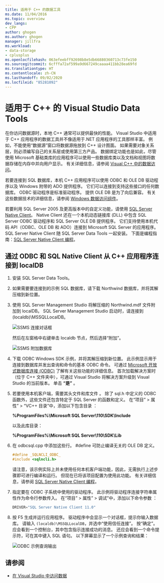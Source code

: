```yaml
---
title: 适用于 C++ 的数据工具
ms.date: 11/04/2016
ms.topic: overview
dev_langs:
- CPP
author: ghogen
ms.author: ghogen
manager: jillfra
ms.workload:
- data-storage
- cplusplus
ms.openlocfilehash: 063efeebff92698b8e5db66880360713c73fe150
ms.sourcegitcommit: 6cfffa72af599a9d667249caaaa411bb28ea69fd
ms.translationtype: HT
ms.contentlocale: zh-CN
ms.lasthandoff: 09/02/2020
ms.locfileid: "85281092"
---
```

# <a name="visual-studio-data-tools-for-c"></a>适用于 C++ 的 Visual Studio Data Tools

在你访问数据源时，本地 C++ 通常可以提供最快的性能。 Visual Studio 中适用于 C++ 应用程序的数据工具并不像适用于.NET 应用程序的工具那样丰富。 例如，不能使用“数据源”窗口将数据源拖放到 C++ 设计图面。 如果需要对象关系层，则必须编写自己的关系层或使用第三方产品。 数据绑定功能也是如此，尽管使用 Microsoft 基础类库的应用程序可以使用一些数据库类以及文档和视图将数据存储在内存中并向用户显示。 有关详细信息，请参阅 [Visual C++ 中的数据访问](/cpp/data/data-access-in-cpp)。

若要连接到 SQL 数据库，本机 C++ 应用程序可以使用 ODBC 和 OLE DB 驱动程序以及 Windows 附带的 ADO 提供程序。 它们可以连接到支持这些接口的任何数据库。 ODBC 驱动程序是标准驱动程序。 提供 OLE DB 是为了向后兼容。 有关这些数据技术的详细信息，请参阅 [Windows 数据访问组件](/previous-versions/windows/desktop/ms692897(v=vs.85))。

若要利用 SQL Server 2005 及更高版本中的自定义功能，请使用 [SQL Server Native Client](/sql/relational-databases/native-client/sql-server-native-client)。 Native Client 还在一个本机动态链接库 (DLL) 中包含 SQL Server ODBC 驱动程序和 SQL Server OLE DB 提供程序。 它们支持使用本机代码 API（ODBC、OLE DB 和 ADO）连接到 Microsoft SQL Server 的应用程序。 SQL Server Native Client 随 SQL Server Data Tools 一起安装。 下面是编程指南：[SQL Server Native Client 编程](/sql/relational-databases/native-client/sql-server-native-client-programming)。

## <a name="to-connect-to-localdb-through-odbc-and-sql-native-client-from-a-c-application"></a>通过 ODBC 和 SQL Native Client 从 C++ 应用程序连接到 localDB

1. 安装 SQL Server Data Tools。

2. 如果需要要连接到的示例 SQL 数据库，请下载 Northwind 数据库，并将其解压缩到新位置。

3. 使用 SQL Server Management Studio 将解压缩的 Northwind.mdf 文件附加到 localDB。 SQL Server Management Studio 启动时，请连接到 (localdb)\MSSQLLocalDB。

   ![SSMS 连接对话框](../data-tools/media/raddata-ssms-connect-dialog.png)

   然后在左窗格中右键单击 localdb 节点，然后选择“附加”。

   ![SSMS 附加数据库](../data-tools/media/raddata-ssms-attach-database.png)

4. 下载 ODBC Windows SDK 示例，并将其解压缩到新位置。 此示例显示用于连接到数据库并发出查询和命令的基本 ODBC 命令。 可通过 [Microsoft 开放式数据库连接 (ODBC)](/sql/odbc/microsoft-open-database-connectivity-odbc) 了解有关这些功能的详细信息。 首次加载解决方案时（位于 C++ 文件夹中），可通过 Visual Studio 将解决方案升级到 Visual Studio 的当前版本。 单击 **“是”** 。

5. 若要使用本机客户端，需要其头文件和库文件 。 除了 sql.h 中定义的 ODBC 函数外，这些文件还包含特定于 SQL Server 的函数和定义。 在“项目” > 属性” > “VC++ 目录”中，添加以下包含目录  ：

   **%ProgramFiles%\Microsoft SQL Server\110\SDK\Include**

   以及此库目录：

   **%ProgramFiles%\Microsoft SQL Server\110\SDK\Lib**

6. 在 odbcsql.cpp 中添加这些行。 #define 可防止编译无关的 OLE DB 定义。

   ```cpp
   #define _SQLNCLI_ODBC_
   #include <sqlncli.h>
   ```

    请注意，该示例实际上并未使用任何本机客户端功能，因此，无需执行上述步骤即可进行编译和运行。 但现在已将该项目配置为使用此功能。 有关详细信息，请参阅 [SQL Server Native Client 编程](/sql/relational-databases/native-client/sql-server-native-client)。

7. 指定要在 ODBC 子系统中使用的驱动程序。 此示例将驱动程序连接字符串属性作为命令行参数传入。 在“项目” > 属性” > 调试”中，添加以下命令参数  ：

   ```cpp
   DRIVER="SQL Server Native Client 11.0"
   ```

8. 按 F5 生成并运行应用程序。 驱动程序中会显示一个对话框，提示你输入数据库。 请输入 `(localdb)\MSSQLLocalDB`，并选中“使用信任连接”。 按“确定”。 应会看到一个控制台，其中包含指示连接成功的消息。 还应会看到一个命令提示符，可在其中键入 SQL 语句。 以下屏幕显示了一个示例查询和结果：

   ![ODBC 示例查询输出](../data-tools/media/raddata-odbc-sample-query-output.png)

## <a name="see-also"></a>请参阅

- [在 Visual Studio 中访问数据](../data-tools/accessing-data-in-visual-studio.md)
